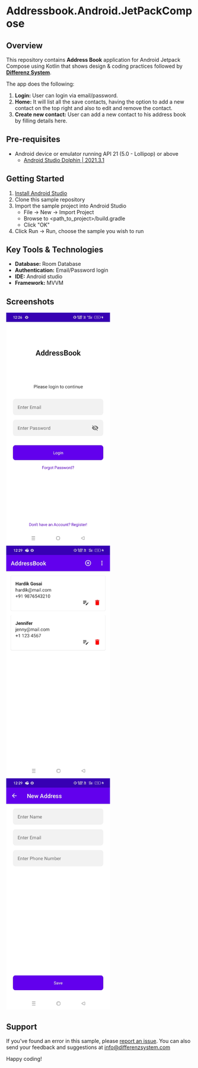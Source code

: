 # Addressbook.Android.JetPackCompose

## Overview
This repository contains **Address Book** application for Android Jetpack Compose using Kotlin that shows design & coding practices followed by **[Differenz System](http://www.differenzsystem.com/)**.

The app does the following:
1. **Login:** User can login via email/password.
2. **Home:** It will list all the save contacts, having the option to add a new contact on the top right and also to edit and remove the contact.
3. **Create new contact:** User can add a new contact to his address book by filling details here.

## Pre-requisites
- Android device or emulator running API 21 (5.0 - Lollipop) or above
  - [Android Studio Dolphin | 2021.3.1](https://developer.android.com/studio/index.html)

## Getting Started
1. [Install Android Studio](https://developer.android.com/studio/index.html)
2. Clone this sample repository
3. Import the sample project into Android Studio
    - File -> New -> Import Project
    - Browse to <path_to_project>/build.gradle
    - Click "OK"
4. Click Run -> Run, choose the sample you wish to run

## Key Tools & Technologies
- **Database:** Room Database
- **Authentication:** Email/Password login
- **IDE:** Android studio
- **Framework:** MVVM

## Screenshots
<img src="https://github.com/differenz-system/Addressbook.Android.JetPackCompose/blob/22c0b7d6a6fdddedb51d28345d7ba24199c9a6d2/screenshots/login.jpg" width="280"> <img src="https://github.com/differenz-system/Addressbook.Android.JetPackCompose/blob/22c0b7d6a6fdddedb51d28345d7ba24199c9a6d2/screenshots/list.jpg" width="280"> <img src="https://github.com/differenz-system/Addressbook.Android.JetPackCompose/blob/30b463cb0174869e95b54e12c2e216a8cb8a53b1/screenshots/details.jpg" width="280">

## Support
If you've found an error in this sample, please [report an issue](https://github.com/differenz-system/Addressbook.Android.JetPackCompose/issues/new). You can also send your feedback and suggestions at info@differenzsystem.com

Happy coding!
